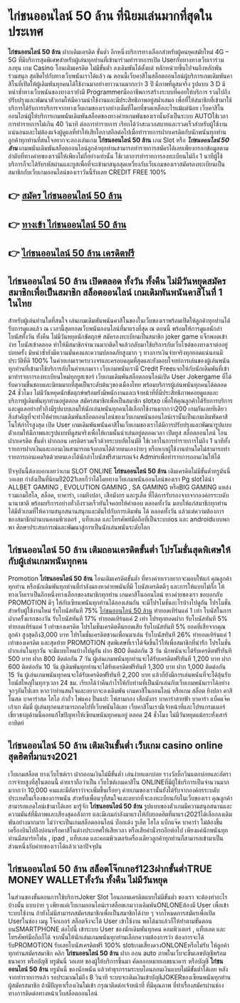 # ไก่ชนออนไลน์ 50 ล้าน  ที่นิยมเล่นมากที่สุดในประเทศ

**ไก่ชนออนไลน์ 50 ล้าน** ฝากเติมเครดิต ขั้นต่ำ  อีกหนึ่งบริการทางเลือกสำหรับผู้คนยุคสมัยใหม่ 4G – 5G ที่มีบริการสุดพิเศษสำหรับผู้เล่นทุกท่านที่เข้ามาร่วมทำรายการเปิด Userกับทางทางเว็บเราร่วมลงทุน เกม Casino  โอนเติมเครดิต ไม่มีขั้นต่ำ ลงเดิมพันได้ตั้งแต่ หลักหน่วยขึ้นไปจนถึงหลักพัน ร่วมสนุก สุดขีดไปกับทางเว็บพนันเราได้แล้ว ณ ตอนนี้เว็บคาสิโนสล็อตออนไลน์ผู้บริการเกมเดิมพันคาสิโนที่เปิดให้ผู้เดิมพันทุกคนได้ใช้งานมาอย่างยาวนานมากกว่า 3 ปี มีภาพที่ดูสมจริง รูปแบบ 3 D
มิหนำซ้ำทางเว็บพนันของทางเรายังมี Programmerมืออาชีพการสร้างระบบที่คอยให้บริการ  รวมไปถึงปรับปรุงและพัฒนาตัวเกมให้มีความน่าใช้งานและมีประสิทธิภาพอยู่สม่ำเสมอ เพื่อที่ให้สมาชิกที่เข้ามาใช้บริการได้รับการบริการจากทางเว็บเกมของเราอย่างเต็มที่โดยที่ขาดเหลืออะไรแม้แต่น้อย เว็บคาสิโนออนไลน์ผู้ให้บริการเกมพนันเดิมพันสล็อตของทางค่ายเกมพันของเรานั้นยังเป็นระบบ AUTOใช้เวลาการทำรายการไม่เกิน 40 วินาที ต่อการทำรายการ เรียกได้ว่าสะดวกสบายและรวดเร็วสำหรับผู้ใช้งานแน่นอนและไม่ต้องแจ้งผู้ดูแลที่ทำให้เสียโอกาสอีกต่อไปเมื่อทำรายการฝากเครดิตกับนักพนันทุกท่าน
ลูกค้าทุกท่านที่สนใจอยากจะลองเล่นเกม **ไก่ชนออนไลน์ 50 ล้าน** เกม Slot  หรือ ***ไก่ชนออนไลน์ 50 ล้าน*** เกมพนันเดิมพันสล็อตออนไลน์ลูกค้าทุกท่านสามารถทำรายการสมัครได้เลยเพียงกรอกข้อมูลตามลำดับที่ทางค่ายของเรามีให้เพียงไม่กี่อย่างเท่านั้น ใช้เวลาการทำรายการลงทะเบียนไม่ถึง 1 นาทีผู้ใช้บริการก็จะได้รับรหัสผ่านและยูสเพื่อที่จะเข้ามาสนุกสุดเหวี่ยงกับเว็บเกมของเราสมัครลงทะเบียนเป็นสมาชิกกับเว็บเกมออนไลน์ของเราวันนี้รับเลย CREDIT FREE 100%

## 👉 [สมัคร ไก่ชนออนไลน์ 50 ล้าน](https://archa888.com/)
## 👉 [ทางเข้า ไก่ชนออนไลน์ 50 ล้าน](https://archa888.com/)
## 👉 [ไก่ชนออนไลน์ 50 ล้าน เครดิตฟรี](https://archa888.com/)

## ไก่ชนออนไลน์ 50 ล้าน เปิดตลอด ทั้งวัน ทั้งคืน ไม่มีวันหยุดสมัครสมาชิกเพื่อเป็นสมาชิก สล็อตออนไลน์ เกมเดิมพันพนันคาสิโนที่ 1 ในไทย

สำหรับผู้เล่นท่านใดที่สนใจ เล่นเกมเดิมพันพนันคาสิโนของในเว็บของเราพร้อมเปิดให้ลูกค้าทุกท่านได้รับการดูแลแล้ว ณ เวลานี้สุดยอดเว็บพนันออนไลน์ที่มาแรงที่สุด ณ ตอนนี้ พร้อมให้การดูแลนักล่าโบนัสทั้งวัน ทั้งคืน ไม่มีวันหยุดนักขัตฤกษ์ สมัครลงทะเบียนเป็นสมาชิก joker game แจ็กพอตเข้าง่าย โบนัสเข้าตลอด ทำให้มีสมาชิกจำนวนมากติดใจแล้วกลับมาใช้บริการกับเว็บไซต์ของทางเราต่ออยู่บ่อยครั้ง มิหนำซ้ำยังมีความมั่นคงและความปลอดภัยสูงมาก ๆ ทางการเงินจ่ายจริงทุกยอดแน่นอนมีประวัติที่ดี 100% ในค่ายเกมเราครบวงจรและครอบคลุมที่สุดและยังตอบโจทย์การเล่นของผู้เล่นพนันทุกท่านที่เข้ามาใช้บริการกับในค่ายเกมเรา
เว็บเกมพนันเรามี Credit Freeแจกให้กับนักเดิมพันที่เข้ามาทำรายการลงทะเบียนใหม่ทุกยูสเซอร์ เว็บเกมเดิมพันสล็อตออนไลน์เปิด User Jokergame ที่ได้รับความชื่นชอบและนิยมมากที่สุดเป็นระดับต้นๆของเมืองไทย พร้อมบริการผู้เล่นพนันทุกคนได้ตลอด 24 ชั่วโมง ไม่มีวันหยุดนักขัตฤกษ์พร้อมยังมีพนักงานและเจ้าหน้าที่ที่มีประสิทธิภาพคอยดูแลและบริการผู้เดิมพันทุกท่านอยู่ตลอด สมัครสมาชิกเพื่อเป็นสมาชิก slotxo เพื่อให้คุณลูกค้าได้รับการบริการและดูแลอย่างทั่วถึงมีรูปแบบเกมให้นักเล่นพนันทุกคนได้เลือกใช้งานมากกว่า200 เกมกันเลยทีเดียว
สิ่งสำคัญที่จะทำให้ค่ายเกมเดิมพันสล็อตออนไลน์ของเว็บเกมพนันออนไลน์เรานั้นเป็นเกมเดิมพันคาสิโนให้กำไรสูงสุด เปิด User  เกมเดิมพันพนันคาสิโนเว็บเกมของเราได้มีการปรับปรุงและพัฒนารูปแบบตัวเกมให้มีภาพและรูปแบบที่ดูสมจริงเพื่อให้เกมนั้นน่าเล่นอยู่ตลอดเวลา เปิดยูส สล็อตออนไลน์ โอนฝากเครดิต ขั้นต่ำ ฝากถอน เครดิตรวดเร็วด้วยระบบอัตโนมัติ ใช้เวลาในการทำรายการไม่ถึง 1 นาทีทั้งรายการฝากเงินและถอนเงินสามารถแจ้งถอนได้ด้วยตนเองง่ายๆ หรือหากผู้ใช้งานท่านใดไม่สามารถทำรายการถอนเคดริตด้วยตนเองได้นักล่าโบนัสฟรีสามารถแจ้ง Adminเพื่อทำรายการถอนเงินให้ได้

ปัจจุบันนี้ต้องบอกเลยว่าเกม SLOT ONLINE  **ไก่ชนออนไลน์ 50 ล้าน** เติมเครดิตไม่มีขั้นต่ำทรูมันนี่ วอเลท กำลังเป็นที่นิยมปี2021เลยก็ว่าได้โดยทางเว็บเกมพนันออนไลน์ของเรา Pg slotได้นำ ALLBET GAMING , EVOLUTION GAMING , SA GAMING หรือBIG GAMING แหล่งรวมเกมไฮโล, สล็อต, บาคาร่า, เกมยิงปลา, เสือมังกร และรูเล็ต ที่ได้การรับรองจากจากองค์กรระบดับนานาชาติ พร้อมบริการอย่างทั่วถึงรวดเร็วทันใจคอยให้คำตอบ ตลอดทั้งวัน มอบให้แก่สมาชิกทุกท่าน ได้มีตัวเกมที่ให้ความสนุกสนานสนุกและมันไปกับการเดิมพัน ได้ ตลอดทั้งวัน แล้วแต่ความต้องการของสมาชิกผ่านบนคอมพิวเตอร์ , แท็บเลต และโทรศัพท์มือถือที่เป็นระบบios และ androidแบบพกพา ศึกษาประสบการณ์และพัฒนาสู่การเป็นนักเล่นพนันระดับโลก

## ไก่ชนออนไลน์ 50 ล้าน เติมถอนเครดิตขั้นต่ำ โปรโมชั่นสุดพิเศษให้กับผู้เล่นเกมพนันทุกคน

 Promotion  **ไก่ชนออนไลน์ 50 ล้าน** โอนเติมเครดิตขั้นต่ำ ที่ทางค่ายเราอยากจะมอบให้แก่  คุณลูกค้าทุกท่าน หรือนักเดิมพันทุกท่านที่กำลังมองหาค่ายพนันที่มี โบนัสเครดิตดีๆ และการให้แบบไม่กั๊ก ให้ทางเว็บเราเป็นอีกหนึ่งทางเลือกของสมาชิกทุกท่าน เกมคาสิโนออนไลน์ ทางค่ายของเรา ขอบอกกับ PROMOTION ดีๆ ให้กับเซียนพนันทุกท่านได้ลองเล่นกัน จะมีโปรโมชั่นอะไรบ้างไปดูกัน
โปรโมชั่นสำหรับผู้ใช้งานใหม่ รับโบนัสทันที 75% [ไก่ชนออนไลน์ 50 ล้าน](https://archa888.com/) ทำยอดเทิร์นแค่ 1 เท่า
โบนัสในการฝากครั้งแรกของวัน รับโบนัสทันที 17% ทำยอดเทิร์นแค่ 2 เท่า
โปรทุกยอดฝาก รับโบนัสทันที 5% ทำยอดเทิร์นแค่ 1 เท่าของเครดิต
โปรโมชั่นเครดิตคืนยอดเสีย รับโบนัสทันที 5% ยอดที่เสียจากคุณลูกค้า สูงสุดถึง3,000 บาท
โปรโมชั่นเครดิตชวนเพื่อนมาเล่น รับโบนัสทันที 26% ทำยอดเทิร์นแค่ 1 เท่าของเครดิต
และสุดท้าย PROMOTION สุดพิเศษที่เราได้จัดขึ้นไว้ให้เพื่อสมาชิกที่น่ารัก โปรโมชั่นฝากเล่นในทุกวัน จะมีแบบไหนบ้างไปดูกัน
ฝาก 800 ติดต่อกัน 3 วัน นักพนันจะได้รับเครดิตฟรีทันที 500 บาท
ฝาก 800 ติดต่อกัน 7 วัน ผู้เล่นเกมพนันทุกท่านจะได้รับเครดิตฟรีทันที 1,200 บาท
ฝาก 600 ติดต่อกัน 10 วัน ผู้เดิมพันทุกท่านจะได้รับเครดิตฟรีทันที 1,300 บาท
ฝาก 1,000 ติดต่อกัน 15 วัน ผู้เล่นเกมพนันทุกคนจะได้รับเครดิตฟรีทันที 2,200 บาท
แล้วก็ยังมีการเล่นพนันที่จะได้ลุ้นรับโบนัสใหญ่ในทุกๆเวลา 24 ชม. เรียกได้ว่าคืนกำไรให้กับท่านที่เป็นนักเล่นกับเว็บเกมพนันเราได้อย่างจุกๆกันไปเลย หากว่าท่านสนใจและอยากจะลงเดิมพัน เกมคาสิโนออนไลน์ หรือเกม สล็อต ยิงปลา คาสิโนสด บาคาร่าสด ไฮโล กำถั่ว ไพ่แคง ปั่นแปะ ไพ่สามกอง เสือมังกร บาคาร่าสายฟ้า บาคาร่า แบ็คแจ๊ค เก้าเก ดัมมี่ ผู้เล่นทุกคนสามารถกดไปที่เว็บพนันได้เลย เว็บคาสิโนเรามีเจ้าหน้าที่และโปรแกรมเมอร์เชี่ยวชาญด้านนี้คอยแก้ไขปัญหาให้เซียนพนันทุกคนอยู่ ตลอด 24 ชั่วโมง ไม่มีวันหยุดแม้กระทั่งเสาร์อาทิตย์

## ไก่ชนออนไลน์ 50 ล้าน เติมเงินขั้นต่ำ  เว็บเกม casino online สุดฮิตที่มาแรง2021

เว็บเกมสล็อต ทางเว็บไซต์เรา ฝากถอนเงินไม่มีขั้นต่ำ เล่นง่ายแตกบ่อย รางวัลบิ๊กวินแตกบ่อยและอัตราการจ่ายสูงที่สุในตอนนี้ ค่ายเราถือว่าเป็น เว็บไซต์เกมคาสิโน ONLINEที่มีผู้ใช้บริการเป็นจำนวนมากมากกว่า 10,000 คนและมีอัตราว่าจะเพิ่มขึ้นเรื่อยๆ ค่ายเกมของเรานั้นยังได้รับจากองค์กรระบดับประเทศในเรื่องของการพนัน สำหรับเพื่อนๆที่สนใจและอยากที่จะลงทะเบียนกับในเว็บของเรา คุณลูกค้าสามารถแอดไลน์เข้ามาได้เลย
	มารู้จัก **ไก่ชนออนไลน์ 50 ล้าน** รูปแบบของตัวเกมมีความสนุกสนานและความมันส์ที่มีภาพและเสียงสุดอลังการ และมีเกมกำลังมาแรงให้กับยอดฮิตที่มาแรง2021ได้เลือกลงเดิมพันอย่างมากมาย  ไม่ว่าจะเป็นเกมสล็อตออนไลน์ ป๊อกเด้ง รูเล็ต ไฮโล แบ็กแจ๊ค บาคาร่า ไม่ต้องขึ้นเครื่องบินไปถึงบ่อนหรือคาสิโนต่างประเทศให้เสียเวลา หรือเสียค่านั่งรถอีกต่อไป เพียงแค่นักพนันทุกท่านมีสมาร์ทโฟน , ipad , แท็บเลต และคอมพิวเตอร์เครื่องเดียวลูกค้าทุกท่านก็สามารถเข้ามาเป็นส่วนหนึ่งกับค่ายของเราได้แล้วเวลาปัจจุบัน

## ไก่ชนออนไลน์ 50 ล้าน สล็อตโจ๊กเกอร์123ฝากขั้นต่ำTRUE MONEY WALLETทั้งวัน ทั้งคืน ไม่มีวันหยุด

ในส่วนของขั้นตอนการใช้บริการJoker Slot โอนถอนเครดิตแบบไม่มีขั้นต่ำ ของเรา จะต้องทำอะไรบ้างนั้น แบบง่าย ๆ เพียงแค่เว็บเกมออนไลน์เราสล็อตเกมวางเดิมพันONLONEต้องมี User เพื่อเข้าระบบใช้งาน ถ้ายังไม่มีสามารถสมัครสมาชิกเพื่อเป็นสมาชิกได้ง่าย ๆ จากโหมดการสมัครเพื่อเปิด Userในช่อง เมนู โจ๊กเกอร์ สล็อตจึงจะได้ User เข้าใช้งาน พอได้มาแล้วก็ให้ทำตามขั้นตอนบนSMARTPHONE ต่อไปนี้
เข้าระบบ User  ของนักเดิมพันทุกคน คอมพิวเตอร์ , แท็บเลต และโทรศัพท์มือถือก็ได้
จากนั้นให้นักเล่นเกมพนันทุกท่านเลือกความต้องการว่า ต้องการจะได้รับPROMOTION รับเลยโบนัสเครดิตฟรี 100% slotเกมเสี่ยงดวงONLONEหรือไม่รับ
ให้ลูกค้าทุกท่านสมัครสมาชิก คลิก **ไก่ชนออนไลน์ 50 ล้าน** ฝาก ถอน auto ภาพในเว็บจะขึ้นเลขบัญชีพร้อมธนาคาร หรือบัญชี ทรูมันนี่ วอเลท ของผู้ให้บริการขึ้นมา
คัดลอกหมายเลขธนาคาร หรือบัญชี **ไก่ชนออนไลน์ 50 ล้าน** ทรูมันนี่ ของนักพนัน แล้วทำธุรกรรมระบบโอนถอนเงินแบบไม่มีขั้นต่ำได้เลย
หลังจากทำรายการแล้ว รอประมาณไม่ถึง 8 วินาที ระบบจะเติมเงินเข้าบัญชีJOKERของเซียนพนันทุกท่านผู้สมัครสมาชิก
ถ้ามีปัญหาเรื่องเงินไม่เข้า กรุณาติดต่อเจ้าหน้าที่ ที่มีคุณภาพ ที่ทำเรื่องสมัครผ่านช่องทางการติดต่อทางหน้าเว็บสล็อตออนไลน์


